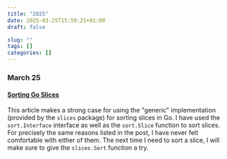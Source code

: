 ```yaml
---
title: "2025"
date: 2025-03-25T15:59:21+01:00
draft: false

slug: ""
tags: []
categories: []
---
```


### March 25

#### [Sorting Go Slices][1]

This article makes a strong case for using the "generic" implementation (provided by the `slices` package) for sorting slices in Go.
I have used the `sort.Interface` interface as well as the `sort.Slice` function to sort slices. For precisely the same reasons listed in the post, I have never felt comfortable with either of them. The next time I need to sort a slice, I will make sure to give the `slices.Sort` function a try.

[1]: https://rednafi.com/go/sort_slice/
